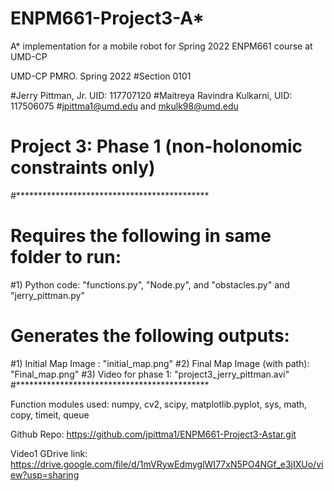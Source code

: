 # ENPM661-Project3-A*
A* implementation for a mobile robot for Spring 2022 ENPM661 course at UMD-CP

UMD-CP PMRO. Spring 2022
#Section 0101

#Jerry Pittman, Jr. UID: 117707120
#Maitreya Ravindra Kulkarni, UID: 117506075
#jpittma1@umd.edu and mkulk98@umd.edu 


# Project 3: Phase 1 (non-holonomic constraints only)

#********************************************
# Requires the following in same folder to run:
#1) Python code: "functions.py", "Node.py", and "obstacles.py" and "jerry_pittman.py"

# Generates the following outputs:
#1) Initial Map Image : "initial_map.png"
#2) Final Map Image (with path): "Final_map.png"
#3) Video for phase 1: "project3_jerry_pittman.avi"
#********************************************

Function modules used: numpy, cv2, scipy, matplotlib.pyplot, sys, math, copy, timeit, queue

Github Repo: https://github.com/jpittma1/ENPM661-Project3-Astar.git

Video1 GDrive link: https://drive.google.com/file/d/1mVRywEdmyglWI77xN5PO4NGf_e3jIXUo/view?usp=sharing